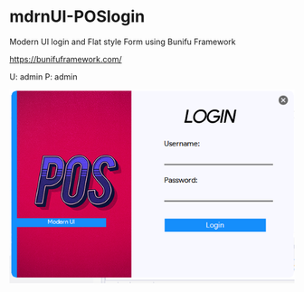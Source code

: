 # mdrnUI-POSlogin
Modern UI login and Flat style Form using Bunifu Framework

https://bunifuframework.com/

U: admin
P: admin

![alt text](pos1.png "Description goes here")
